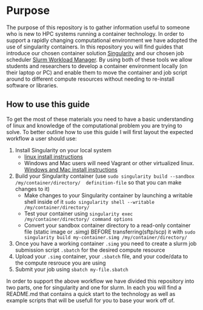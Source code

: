 # Purpose
The purpose of this repository is to gather information useful to someone who is new to HPC systems running a container technology.  In order to support a rapidly changing computational environment we have adopted the use of singularity
containers.  In this repository you will find guides that introduce our chosen container solution 
[Singularity](https://sylabs.io/) 
and our chosen job scheduler [Slurm Workload Manager](https://slurm.schedmd.com/).  By using both of these tools
we allow students and researchers to develop a container environment locally (on their laptop or PC) and enable them to move 
the container and job script around to different compute resources without needing to re-install software or 
libraries.  

## How to use this guide
To get the most of these materials you need to have a basic understanding of linux and knowledge of the 
computational problem you are trying to solve.  To better outline how to use this guide I will first layout the
expected workflow a user should use:
1. Install Singularity on your local system
   * [linux  install instructions](https://sylabs.io/guides/3.2/user-guide/quick_start.html#quick-installation-steps)
   * Windows and Mac users will need Vagrant or other virtualized linux.  [Windows and Mac install instructions](https://sylabs.io/guides/3.2/user-guide/installation.html#install-on-windows-or-mac)
2. Build your Singularity container (use `sudo singularity build --sandbox /my/container/directory/  definition-file` so that you can make changes to it)
   * Make changes to your Singularity container by launching a writable shell inside of it 
   `sudo singularity shell --writable /my/container/directory/`
   * Test your container using `singularity exec /my/container/directory/ command options`
   * Convert your sandbox container directory to a read-only container file (static image or .simg) BEFORE transferring(sftp/scp) it with 
   `sudo singularity build my-container.simg /my/container/directory/`
3. Once you have a working container `.simg` you need to create a slurm job submission script `.sbatch` for the desired compute resource
4. Upload your `.simg` container, your `.sbatch` file, and your code/data to the compute resrouce you are using
5. Submit your job using `sbatch my-file.sbatch`

In order to support the above workflow we have divided this repository into two parts, one for singularity and 
one for slurm.  In each you will find a README.md that contains a quick start to the technology as well as example
scripts that will be usefull for you to base your work off of.
